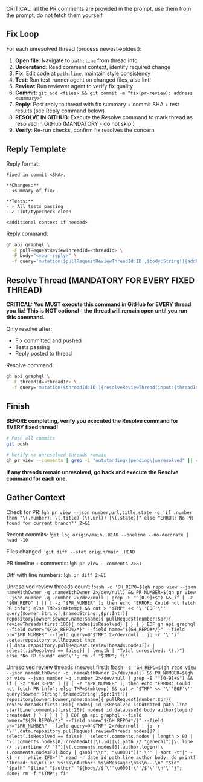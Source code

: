 CRITICAL: all the PR comments are provided in the prompt, use them from the prompt, do not fetch them yourself

## Fix Loop

For each unresolved thread (process newest→oldest):

1. **Open file**: Navigate to `path:line` from thread info
2. **Understand**: Read comment context, identify required change
3. **Fix**: Edit code at `path:line`, maintain style consistency
4. **Test**: Run test-runner agent on changed files, also lint!
5. **Review**: Run reviewer agent to verify fix quality
6. **Commit**: `git add <files> && git commit -m "fix(pr-review): address <summary>"`
7. **Reply**: Post reply to thread with fix summary + commit SHA + test results (see Reply command below)
8. **RESOLVE IN GITHUB**: Execute the Resolve command to mark thread as resolved in GitHub (MANDATORY - do not skip!)
9. **Verify**: Re-run checks, confirm fix resolves the concern

## Reply Template

Reply format:
```
Fixed in commit <SHA>.

**Changes:**
- <summary of fix>

**Tests:**
- ✓ All tests passing
- ✓ Lint/typecheck clean

<additional context if needed>
```

Reply command:
```bash
gh api graphql \
  -F pullRequestReviewThreadId=<threadId> \
  -F body="<your-reply>" \
  -f query='mutation($pullRequestReviewThreadId:ID!,$body:String!){addPullRequestReviewThreadReply(input:{pullRequestReviewThreadId:$pullRequestReviewThreadId,body:$body}){comment{id url}}}'
```

## Resolve Thread (MANDATORY FOR EVERY FIXED THREAD)

**CRITICAL: You MUST execute this command in GitHub for EVERY thread you fix!**
**This is NOT optional - the thread will remain open until you run this command.**

Only resolve after:
- Fix committed and pushed
- Tests passing
- Reply posted to thread

Resolve command:
```bash
gh api graphql \
  -F threadId=<threadId> \
  -f query='mutation($threadId:ID!){resolveReviewThread(input:{threadId:$threadId}){thread{id isResolved}}}'
```

## Finish

**BEFORE completing, verify you executed the Resolve command for EVERY fixed thread!**

```bash
# Push all commits
git push

# Verify no unresolved threads remain
gh pr view --comments | grep -i "outstanding\|pending\|unresolved" || echo "✓ All threads resolved"
```

**If any threads remain unresolved, go back and execute the Resolve command for each one.**

## Gather Context

Check for PR:
!`gh pr view --json number,url,title,state -q 'if .number then "\(.number): \(.title) (\(.url)) [\(.state)]" else "ERROR: No PR found for current branch"' 2>&1`

Recent commits:
!`git log origin/main..HEAD --oneline --no-decorate | head -10`

Files changed:
!`git diff --stat origin/main..HEAD`

PR timeline + comments:
!`gh pr view --comments 2>&1`

Diff with line numbers:
!`gh pr diff 2>&1`

Unresolved review threads count:
!`bash -c 'GH_REPO=$(gh repo view --json nameWithOwner -q .nameWithOwner 2>/dev/null) && PR_NUMBER=$(gh pr view --json number -q .number 2>/dev/null | grep -E "^[0-9]+$") && if [ -z "$GH_REPO" ] || [ -z "$PR_NUMBER" ]; then echo "ERROR: Could not fetch PR info"; else TMP=$(mktemp) && cat > "$TMP" << '\''EOF'\''
query($owner:String!,$name:String!,$pr:Int!){
  repository(owner:$owner,name:$name){
    pullRequest(number:$pr){
      reviewThreads(first:100){
        nodes{isResolved}
      }
    }
  }
}
EOF
gh api graphql --field owner="${GH_REPO%/*}" --field name="${GH_REPO#*/}" --field pr="$PR_NUMBER" --field query=@"$TMP" 2>/dev/null | jq -r '\''if .data.repository.pullRequest then ([.data.repository.pullRequest.reviewThreads.nodes[]? | select(.isResolved == false)] | length | "Total unresolved: \(.)") else "No PR found" end'\''; rm -f "$TMP"; fi'`

Unresolved review threads (newest first):
!`bash -c 'GH_REPO=$(gh repo view --json nameWithOwner -q .nameWithOwner 2>/dev/null) && PR_NUMBER=$(gh pr view --json number -q .number 2>/dev/null | grep -E "^[0-9]+$") && if [ -z "$GH_REPO" ] || [ -z "$PR_NUMBER" ]; then echo "ERROR: Could not fetch PR info"; else TMP=$(mktemp) && cat > "$TMP" << '\''EOF'\''
query($owner:String!,$name:String!,$pr:Int!){
  repository(owner:$owner,name:$name){
    pullRequest(number:$pr){
      reviewThreads(first:100){
        nodes{
          id
          isResolved
          isOutdated
          path
          line
          startLine
          comments(first:20){
            nodes{
              id
              databaseId
              body
              author{login}
              createdAt
            }
          }
        }
      }
    }
  }
}
EOF
gh api graphql --field owner="${GH_REPO%/*}" --field name="${GH_REPO#*/}" --field pr="$PR_NUMBER" --field query=@"$TMP" 2>/dev/null | jq -r '\''.data.repository.pullRequest.reviewThreads.nodes[]? | select(.isResolved == false) | select(.comments.nodes | length > 0) | "\(.comments.nodes[0].createdAt)|\(.id)|\(.path // "general")|\(.line // .startLine // "?")|\(.comments.nodes[0].author.login)|\(.comments.nodes[0].body | gsub("\\n"; "\u0001"))"'\'' | sort -t"|" -k1 -r | while IFS="|" read -r date id path line author body; do printf "Thread: %s\nFile: %s:%s\nAuthor: %s\nMessage:\n%s\n---\n" "$id" "$path" "$line" "$author" "${body//$'\''\u0001'\''/$'\''\n'\''}"; done; rm -f "$TMP"; fi'`

